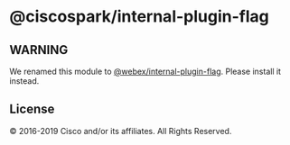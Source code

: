 # @ciscospark/internal-plugin-flag

## WARNING

We renamed this module to [@webex/internal-plugin-flag](https://www.npmjs.com/package/@webex/internal-plugin-flag). Please install it instead.

## License

© 2016-2019 Cisco and/or its affiliates. All Rights Reserved.
